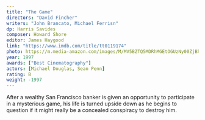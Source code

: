 ```yaml
---
title: "The Game"
directors: "David Fincher"
writers: "John Brancato, Michael Ferrisn"
dp: Harris Savides
composer: Howard Shore
editor: James Haygood
link: "https://www.imdb.com/title/tt0119174"
photo: https://m.media-amazon.com/images/M/MV5BZTQ5MDRhMGEtOGUzNy00ZjBhLWJlMWMtYWZhZTliMWViYzM5XkEyXkFqcGdeQXVyNzI1NzMxNzM@._V1_FMjpg_UX835_.jpg
year: 1997
awards: ["Best Cinematography"]
actors: [Michael Douglas, Sean Penn]
rating: B
weight: -1997
---
```

After a wealthy San Francisco banker is given an opportunity to participate in a mysterious game, his life is turned upside down as he begins to question if it might really be a concealed conspiracy to destroy him.